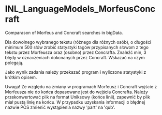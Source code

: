 # INL_LanguageModels_MorfeusConcraft
Comparason of Morfeus and Concraft searches in bigData.

Dla dowolnego wybranego tekstu (różnego dla różnych osób), o długości minimum 500 słów zrobić statystyki tagów przypisanych słowom z tego tekstu przez Morfeusza  oraz (osobno) przez Concrafta. Znaleźć min, 3 błędy w oznaczeniach dokonanych przez Concraft. Wskazać na czym polegają.

Jako wynik zadania należy przekazać program i wyliczone statystyki z krótkim  opisem.


Uwaga! Ze względu na zmiany w programach Morfeusz i Concraft wyjście z Morfeusza nie do końca dopasowane jest do wejścia Concrafta. Należy przekonwertować plik na format Uniksowy (końce linii), zapewnić by plik miał pustą linię na końcu. W przypadku uzyskania informacji o błędnej nazwie POS zmienić wystąpienia nazwy 'part' na 'qub'. 
